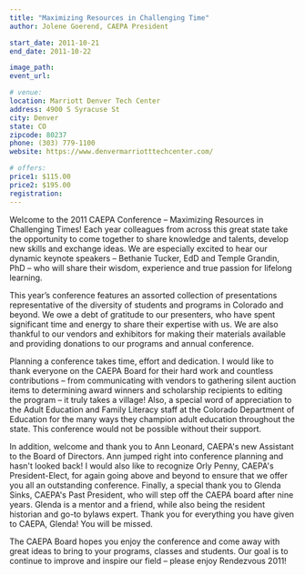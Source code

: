 ```yaml
---
title: "Maximizing Resources in Challenging Time"
author: Jolene Goerend, CAEPA President

start_date: 2011-10-21
end_date: 2011-10-22

image_path:
event_url: 

# venue:
location: Marriott Denver Tech Center
address: 4900 S Syracuse St
city: Denver
state: CO
zipcode: 80237
phone: (303) 779-1100
website: https://www.denvermarriotttechcenter.com/

# offers:
price1: $115.00
price2: $195.00
registration: 
---
```

Welcome to the 2011 CAEPA Conference – Maximizing Resources in Challenging Times! Each year
colleagues from across this great state take the opportunity to come together to share knowledge and  talents, develop new skills and exchange ideas. We are especially excited to hear our dynamic keynote speakers – Bethanie Tucker, EdD and Temple Grandin, PhD – who will share their wisdom, experience and true passion for lifelong learning.

This year’s conference features an assorted collection of presentations representative of the diversity of students and programs in Colorado and beyond. We owe a debt of gratitude to our presenters, who have spent significant time and energy to share their expertise with us. We are also thankful to our vendors and exhibitors for making their materials available and providing donations to our programs and annual conference.

Planning a conference takes time, effort and dedication. I would like to thank everyone on the  CAEPA Board for their hard work and countless contributions – from communicating with vendors to gathering silent auction items to determining award winners and scholarship recipients to editing the program – it truly takes a village! Also, a special word of appreciation to the Adult Education and Family Literacy staff at the Colorado Department of Education for the many ways they champion adult education throughout the state. This conference would not be possible without their support.

In addition, welcome and thank you to Ann Leonard, CAEPA's new Assistant to the Board of Directors. Ann jumped right into conference planning and hasn't looked back! I would also like to recognize Orly Penny, CAEPA's President-Elect, for again going above and beyond to ensure that we offer you all an outstanding conference. Finally, a special thank you to Glenda Sinks, CAEPA's Past President, who will step off the CAEPA board after nine years. Glenda is a mentor and a friend, while also being the resident historian and go-to bylaws expert. Thank you for everything you have given to CAEPA, Glenda! You will be missed.

The CAEPA Board hopes you enjoy the conference and come away with great ideas to bring to your programs, classes and students. Our goal is to continue to improve and inspire our field – please enjoy Rendezvous 2011!